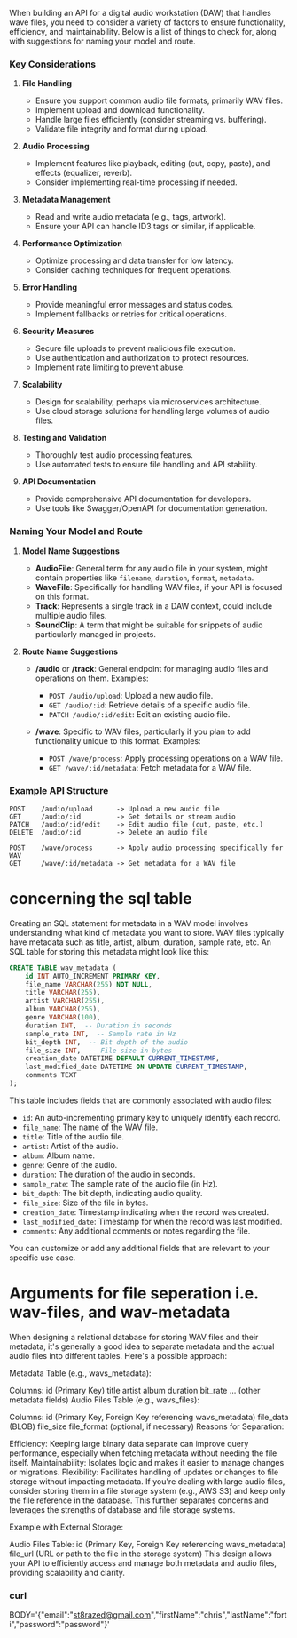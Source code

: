 When building an API for a digital audio workstation (DAW) that handles wave files, you need to consider a variety of factors to ensure functionality, efficiency, and maintainability. Below is a list of things to check for, along with suggestions for naming your model and route.

### Key Considerations

1. **File Handling**

   - Ensure you support common audio file formats, primarily WAV files.
   - Implement upload and download functionality.
   - Handle large files efficiently (consider streaming vs. buffering).
   - Validate file integrity and format during upload.

2. **Audio Processing**

   - Implement features like playback, editing (cut, copy, paste), and effects (equalizer, reverb).
   - Consider implementing real-time processing if needed.

3. **Metadata Management**

   - Read and write audio metadata (e.g., tags, artwork).
   - Ensure your API can handle ID3 tags or similar, if applicable.

4. **Performance Optimization**

   - Optimize processing and data transfer for low latency.
   - Consider caching techniques for frequent operations.

5. **Error Handling**

   - Provide meaningful error messages and status codes.
   - Implement fallbacks or retries for critical operations.

6. **Security Measures**

   - Secure file uploads to prevent malicious file execution.
   - Use authentication and authorization to protect resources.
   - Implement rate limiting to prevent abuse.

7. **Scalability**

   - Design for scalability, perhaps via microservices architecture.
   - Use cloud storage solutions for handling large volumes of audio files.

8. **Testing and Validation**

   - Thoroughly test audio processing features.
   - Use automated tests to ensure file handling and API stability.

9. **API Documentation**
   - Provide comprehensive API documentation for developers.
   - Use tools like Swagger/OpenAPI for documentation generation.

### Naming Your Model and Route

1. **Model Name Suggestions**

   - **AudioFile**: General term for any audio file in your system, might contain properties like `filename`, `duration`, `format`, `metadata`.
   - **WaveFile**: Specifically for handling WAV files, if your API is focused on this format.
   - **Track**: Represents a single track in a DAW context, could include multiple audio files.
   - **SoundClip**: A term that might be suitable for snippets of audio particularly managed in projects.

2. **Route Name Suggestions**

   - **/audio** or **/track**: General endpoint for managing audio files and operations on them. Examples:

     - `POST /audio/upload`: Upload a new audio file.
     - `GET /audio/:id`: Retrieve details of a specific audio file.
     - `PATCH /audio/:id/edit`: Edit an existing audio file.

   - **/wave**: Specific to WAV files, particularly if you plan to add functionality unique to this format. Examples:
     - `POST /wave/process`: Apply processing operations on a WAV file.
     - `GET /wave/:id/metadata`: Fetch metadata for a WAV file.

### Example API Structure

```plaintext
POST    /audio/upload      -> Upload a new audio file
GET     /audio/:id         -> Get details or stream audio
PATCH   /audio/:id/edit    -> Edit audio file (cut, paste, etc.)
DELETE  /audio/:id         -> Delete an audio file

POST    /wave/process      -> Apply audio processing specifically for WAV
GET     /wave/:id/metadata -> Get metadata for a WAV file
```

# concerning the sql table

Creating an SQL statement for metadata in a WAV model involves understanding what kind of metadata you want to store. WAV files typically have metadata such as title, artist, album, duration, sample rate, etc. An SQL table for storing this metadata might look like this:

```sql
CREATE TABLE wav_metadata (
    id INT AUTO_INCREMENT PRIMARY KEY,
    file_name VARCHAR(255) NOT NULL,
    title VARCHAR(255),
    artist VARCHAR(255),
    album VARCHAR(255),
    genre VARCHAR(100),
    duration INT,  -- Duration in seconds
    sample_rate INT,  -- Sample rate in Hz
    bit_depth INT,  -- Bit depth of the audio
    file_size INT,  -- File size in bytes
    creation_date DATETIME DEFAULT CURRENT_TIMESTAMP,
    last_modified_date DATETIME ON UPDATE CURRENT_TIMESTAMP,
    comments TEXT
);
```

This table includes fields that are commonly associated with audio files:

- `id`: An auto-incrementing primary key to uniquely identify each record.
- `file_name`: The name of the WAV file.
- `title`: Title of the audio file.
- `artist`: Artist of the audio.
- `album`: Album name.
- `genre`: Genre of the audio.
- `duration`: The duration of the audio in seconds.
- `sample_rate`: The sample rate of the audio file (in Hz).
- `bit_depth`: The bit depth, indicating audio quality.
- `file_size`: Size of the file in bytes.
- `creation_date`: Timestamp indicating when the record was created.
- `last_modified_date`: Timestamp for when the record was last modified.
- `comments`: Any additional comments or notes regarding the file.

You can customize or add any additional fields that are relevant to your specific use case.

# Arguments for file seperation i.e. wav-files, and wav-metadata

When designing a relational database for storing WAV files and their metadata, it's generally a good idea to separate metadata and the actual audio files into different tables. Here's a possible approach:

Metadata Table (e.g., wavs_metadata):

Columns:
id (Primary Key)
title
artist
album
duration
bit_rate
... (other metadata fields)
Audio Files Table (e.g., wavs_files):

Columns:
id (Primary Key, Foreign Key referencing wavs_metadata)
file_data (BLOB)
file_size
file_format (optional, if necessary)
Reasons for Separation:

Efficiency: Keeping large binary data separate can improve query performance, especially when fetching metadata without needing the file itself.
Maintainability: Isolates logic and makes it easier to manage changes or migrations.
Flexibility: Facilitates handling of updates or changes to file storage without impacting metadata.
If you're dealing with large audio files, consider storing them in a file storage system (e.g., AWS S3) and keep only the file reference in the database. This further separates concerns and leverages the strengths of database and file storage systems.

Example with External Storage:

Audio Files Table:
id (Primary Key, Foreign Key referencing wavs_metadata)
file_url (URL or path to the file in the storage system)
This design allows your API to efficiently access and manage both metadata and audio files, providing scalability and clarity.

### curl

BODY='{"email":"st8razed@gmail.com","firstName":"chris","lastName":"forti","password":"password"}'

